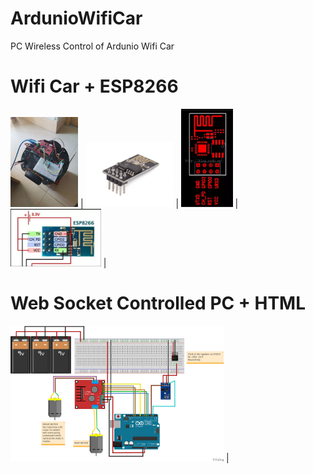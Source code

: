 # ArdunioWifiCar
PC Wireless Control of Ardunio Wifi Car

# Wifi Car + ESP8266 
<img src="https://github.com/Kususumu/ArdunioWifiCar/blob/master/doc/car.jpg" width="108" height="144"> | 
<img src="https://github.com/Kususumu/ArdunioWifiCar/blob/master/doc/ESP8266_01.jpg" width="140" height="105"> | 
<img src="https://github.com/Kususumu/ArdunioWifiCar/blob/master/doc/ESP8266_02.JPG" width="82.6" height="157"> | 
<img src="https://github.com/Kususumu/ArdunioWifiCar/blob/master/doc/ESP8266_03.JPG" width="144.8" height="92.4"> | 

# Web Socket Controlled PC + HTML
<img src="https://github.com/Kususumu/ArdunioWifiCar/blob/master/doc/wifi_controlled.png" width="341" height="217"> | 

